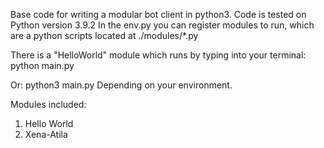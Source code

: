 Base code for writing a modular bot client in python3.
Code is tested on Python version 3.9.2
In the env.py you can register modules to run, which are
a python scripts located at ./modules/*.py

There is a "HelloWorld" module which runs by typing into your terminal: python main.py

Or: python3 main.py
Depending on your environment.

Modules included:
1. Hello World
2. Xena-Atila
